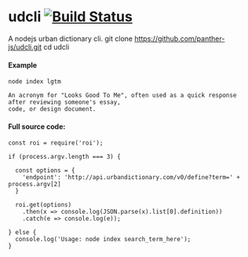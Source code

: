 # udcli [![Build Status](https://travis-ci.org/panther-js/udcli.svg?branch=master)](https://travis-ci.org/pantherjs/udcli)

A nodejs urban dictionary cli.
    git clone https://github.com/panther-js/udcli.git
    cd udcli

#### Example

    node index lgtm
    
    An acronym for "Looks Good To Me", often used as a quick response after reviewing someone's essay, 
    code, or design document.

#### Full source code:

```
const roi = require('roi');

if (process.argv.length === 3) {

  const options = {
    'endpoint': 'http://api.urbandictionary.com/v0/define?term=' + process.argv[2]
  }
  
  roi.get(options)
    .then(x => console.log(JSON.parse(x).list[0].definition))
    .catch(e => console.log(e));

} else {
  console.log('Usage: node index search_term_here');
}
```
